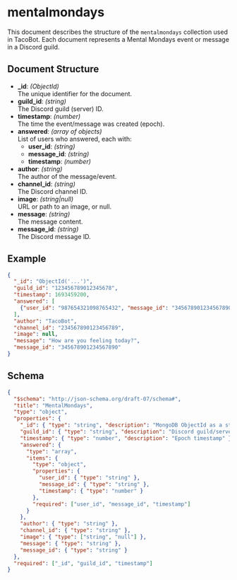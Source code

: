 # mentalmondays

This document describes the structure of the `mentalmondays` collection used in TacoBot. Each document represents a Mental Mondays event or message in a Discord guild.

## Document Structure

- **_id**: *(ObjectId)*  
  The unique identifier for the document.
- **guild_id**: *(string)*  
  The Discord guild (server) ID.
- **timestamp**: *(number)*  
  The time the event/message was created (epoch).
- **answered**: *(array of objects)*  
  List of users who answered, each with:
  - **user_id**: *(string)*
  - **message_id**: *(string)*
  - **timestamp**: *(number)*
- **author**: *(string)*  
  The author of the message/event.
- **channel_id**: *(string)*  
  The Discord channel ID.
- **image**: *(string|null)*  
  URL or path to an image, or null.
- **message**: *(string)*  
  The message content.
- **message_id**: *(string)*  
  The Discord message ID.

## Example

```json
{
  "_id": "ObjectId('...')",
  "guild_id": "123456789012345678",
  "timestamp": 1693459200,
  "answered": [
    {"user_id": "987654321098765432", "message_id": "345678901234567890", "timestamp": 1693459300}
  ],
  "author": "TacoBot",
  "channel_id": "234567890123456789",
  "image": null,
  "message": "How are you feeling today?",
  "message_id": "345678901234567890"
}
```

## Schema

```json
{
  "$schema": "http://json-schema.org/draft-07/schema#",
  "title": "MentalMondays",
  "type": "object",
  "properties": {
    "_id": { "type": "string", "description": "MongoDB ObjectId as a string" },
    "guild_id": { "type": "string", "description": "Discord guild/server ID" },
    "timestamp": { "type": "number", "description": "Epoch timestamp" },
    "answered": {
      "type": "array",
      "items": {
        "type": "object",
        "properties": {
          "user_id": { "type": "string" },
          "message_id": { "type": "string" },
          "timestamp": { "type": "number" }
        },
        "required": ["user_id", "message_id", "timestamp"]
      }
    },
    "author": { "type": "string" },
    "channel_id": { "type": "string" },
    "image": { "type": ["string", "null"] },
    "message": { "type": "string" },
    "message_id": { "type": "string" }
  },
  "required": ["_id", "guild_id", "timestamp"]
}
```
